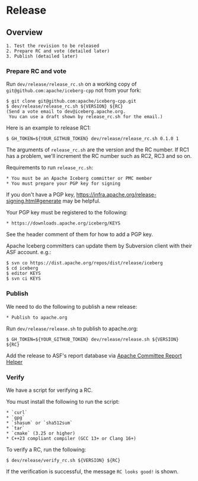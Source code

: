 <!---
  Licensed to the Apache Software Foundation (ASF) under one
  or more contributor license agreements.  See the NOTICE file
  distributed with this work for additional information
  regarding copyright ownership.  The ASF licenses this file
  to you under the Apache License, Version 2.0 (the
  "License"); you may not use this file except in compliance
  with the License.  You may obtain a copy of the License at
    http://www.apache.org/licenses/LICENSE-2.0
  Unless required by applicable law or agreed to in writing,
  software distributed under the License is distributed on an
  "AS IS" BASIS, WITHOUT WARRANTIES OR CONDITIONS OF ANY
  KIND, either express or implied.  See the License for the
  specific language governing permissions and limitations
  under the License.
-->

# Release

## Overview

    1. Test the revision to be released
    2. Prepare RC and vote (detailed later)
    3. Publish (detailed later)

### Prepare RC and vote

Run `dev/release/release_rc.sh` on a working copy of
`git@github.com:apache/iceberg-cpp` not from your fork:

```console
$ git clone git@github.com:apache/iceberg-cpp.git
$ dev/release/release_rc.sh ${VERSION} ${RC}
(Send a vote email to dev@iceberg.apache.org.
 You can use a draft shown by release_rc.sh for the email.)
```

Here is an example to release RC1:

```console
$ GH_TOKEN=${YOUR_GITHUB_TOKEN} dev/release/release_rc.sh 0.1.0 1
```

The arguments of `release_rc.sh` are the version and the RC number. If RC1 has a problem, we'll increment the RC number such as RC2, RC3 and so on.

Requirements to run `release_rc.sh`:

    * You must be an Apache Iceberg committer or PMC member
    * You must prepare your PGP key for signing

If you don't have a PGP key, https://infra.apache.org/release-signing.html#generate
may be helpful.

Your PGP key must be registered to the following:

    * https://downloads.apache.org/iceberg/KEYS

See the header comment of them for how to add a PGP key.

Apache Iceberg committers can update them by Subversion client with their ASF account.
e.g.:

```console
$ svn co https://dist.apache.org/repos/dist/release/iceberg
$ cd iceberg
$ editor KEYS
$ svn ci KEYS
```

### Publish

We need to do the following to publish a new release:

    * Publish to apache.org

Run `dev/release/release.sh` to publish to apache.org:

```console
$ GH_TOKEN=${YOUR_GITHUB_TOKEN} dev/release/release.sh ${VERSION} ${RC}
```

Add the release to ASF's report database via [Apache Committee Report Helper](https://reporter.apache.org/addrelease.html?iceberg)

### Verify

We have a script for verifying a RC.

You must install the following to run the script:

    * `curl`
    * `gpg`
    * `shasum` or `sha512sum`
    * `tar`
    * `cmake` (3.25 or higher)
    * C++23 compliant compiler (GCC 13+ or Clang 16+)

To verify a RC, run the following:

```console
$ dev/release/verify_rc.sh ${VERSION} ${RC}
```

If the verification is successful, the message `RC looks good!` is shown.

